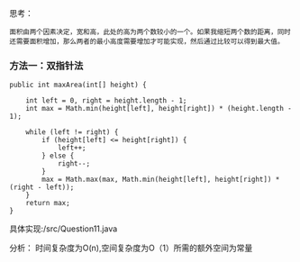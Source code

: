 思考：

    面积由两个因素决定，宽和高，此处的高为两个数较小的一个。如果我缩短两个数的距离，同时还需要面积增加，那么两者的最小高度需要增加才可能实现，然后通过比较可以得到最大值。

### 方法一：双指针法

~~~
public int maxArea(int[] height) {

    int left = 0, right = height.length - 1;
    int max = Math.min(height[left], height[right]) * (height.length - 1);

    while (left != right) {
        if (height[left] <= height[right]) {
            left++;
        } else {
            right--;
        }
        max = Math.max(max, Math.min(height[left], height[right]) * (right - left));
    }
    return max;
}
~~~

具体实现:/src/Question11.java

分析：
时间复杂度为O(n),空间复杂度为O（1）所需的额外空间为常量